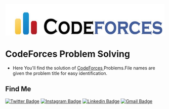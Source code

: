 


<p align= "center">
<a href = "https://codeforces.com/problemset?order=BY_RATING_ASC"> <img src = "https://github.com/BinSaif99/CodeForces-Problem-Solving/blob/main/pic/codeforces-logo2.jpeg" height = "100" weight = "100"> </a>
</p>

# CodeForces Problem Solving 

- Here You'll find the solution of <a href = "https://codeforces.com/problemset?order=BY_RATING_ASC"> CodeForces </a> Problems.File names are given the problem title for easy identification.

## Find Me

 [![Twitter Badge](https://img.shields.io/badge/-Twitter-1ca0f1?style=flat-square&labelColor=1ca0f1&logo=twitter&logoColor=white&link=https://twitter.com/binnash_saif)](https://twitter.com/binnash_saif) [![Instagram Badge](https://img.shields.io/badge/-Instagram-F44747?style=flat-square&labelColor=F44747&logo=instagram&logoColor=white&link=https://www.instagram.com/bin_saif99/)](https://www.instagram.com/bin_saif99/) [![Linkedin Badge](https://img.shields.io/badge/-Linkedin-blue?style=flat-square&logo=Linkedin&logoColor=white&link=https://www.linkedin.com/in/binsaif99/)](https://www.linkedin.com/in/binsaif99/)
[![Gmail Badge](https://img.shields.io/badge/-Gmail-c14438?style=flat-square&logo=Gmail&logoColor=white&link=mailto:alifbinsaif@gmail.com)](mailto:alifbinsaif@gmail.com)


